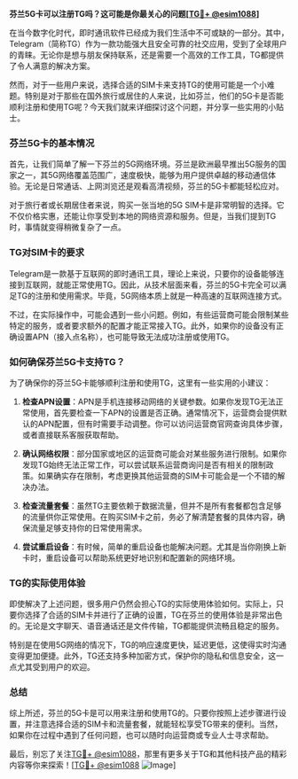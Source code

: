 **芬兰5G卡可以注册TG吗？这可能是你最关心的问题[[TG💪+ @esim1088](https://t.me/s/esim1088)]**

在当今数字化时代，即时通讯软件已经成为我们生活中不可或缺的一部分。其中，Telegram（简称TG）作为一款功能强大且安全可靠的社交应用，受到了全球用户的青睐。无论你是想与朋友保持联系，还是需要一个高效的工作工具，TG都提供了令人满意的解决方案。

然而，对于一些用户来说，选择合适的SIM卡来支持TG的使用可能是一个小难题。特别是对于那些在国外旅行或居住的人来说，比如芬兰，他们的5G卡是否能顺利注册和使用TG呢？今天我们就来详细探讨这个问题，并分享一些实用的小贴士。

### 芬兰5G卡的基本情况

首先，让我们简单了解一下芬兰的5G网络环境。芬兰是欧洲最早推出5G服务的国家之一，其5G网络覆盖范围广，速度极快，能够为用户提供卓越的移动通信体验。无论是日常通话、上网浏览还是观看高清视频，芬兰的5G卡都能轻松应对。

对于旅行者或长期居住者来说，购买一张当地的5G SIM卡是非常明智的选择。它不仅价格实惠，还能让你享受到本地的网络资源和服务。但是，当我们提到TG时，事情就变得稍微复杂了一点。

### TG对SIM卡的要求

Telegram是一款基于互联网的即时通讯工具，理论上来说，只要你的设备能够连接到互联网，就能正常使用TG。因此，从技术层面来看，芬兰的5G卡完全可以满足TG的注册和使用需求。毕竟，5G网络本质上就是一种高速的互联网连接方式。

不过，在实际操作中，可能会遇到一些小问题。例如，有些运营商可能会限制某些特定的服务，或者要求额外的配置才能正常接入TG。此外，如果你的设备没有正确设置APN（接入点名称），也可能导致无法成功注册或使用TG。

### 如何确保芬兰5G卡支持TG？

为了确保你的芬兰5G卡能够顺利注册和使用TG，这里有一些实用的小建议：

1. **检查APN设置**：APN是手机连接移动网络的关键参数。如果你发现TG无法正常使用，首先要检查一下APN的设置是否正确。通常情况下，运营商会提供默认的APN配置，但有时需要手动调整。你可以访问运营商官网查询具体步骤，或者直接联系客服获取帮助。

2. **确认网络权限**：部分国家或地区的运营商可能会对某些服务进行限制。如果你发现TG始终无法正常工作，可以尝试联系运营商询问是否有相关的限制政策。如果确实存在限制，考虑更换其他运营商的SIM卡可能会是一个不错的解决办法。

3. **检查流量套餐**：虽然TG主要依赖于数据流量，但并不是所有套餐都包含足够的流量供你正常使用。在购买SIM卡之前，务必了解清楚套餐的具体内容，确保流量足够支持你的日常使用需求。

4. **尝试重启设备**：有时候，简单的重启设备也能解决问题。尤其是当你刚换上新卡时，重启设备可以帮助系统更好地识别和配置新的网络环境。

### TG的实际使用体验

即使解决了上述问题，很多用户仍然会担心TG的实际使用体验如何。实际上，只要你选择了合适的SIM卡并进行了正确的设置，TG在芬兰的使用体验是非常出色的。无论是文字聊天、语音通话还是文件传输，TG都能提供流畅且稳定的服务。

特别是在使用5G网络的情况下，TG的响应速度更快，延迟更低，这使得实时沟通变得更加便捷。此外，TG还支持多种加密方式，保护你的隐私和信息安全，这一点尤其受到用户的欢迎。

### 总结

综上所述，芬兰的5G卡是可以用来注册和使用TG的。只要你按照上述步骤进行设置，并注意选择合适的SIM卡和流量套餐，就能轻松享受TG带来的便利。当然，如果你在过程中遇到了任何问题，也可以随时向运营商或专业人士寻求帮助。

最后，别忘了关注[TG💪+ @esim1088](https://t.me/s/esim1088)，那里有更多关于TG和其他科技产品的精彩内容等你来探索！[[TG💪+ @esim1088](https://t.me/s/esim1088) ![Image](https://i.postimg.cc/4NQfJmqS/Snipaste-2025-05-13-00-14-12.png)]